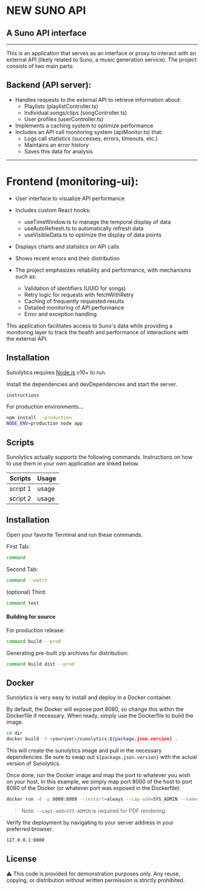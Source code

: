# NEW SUNO API
## A Suno API interface
---
This is an application that serves as an interface or proxy to interact with an external API (likely related to Suno, a music generation service). The project consists of two main parts:
## Backend (API server):
* Handles requests to the external API to retrieve information about:
    - Playlists (playlistController.ts)
    - Individual songs/clips (songController.ts)
    - User profiles (userController.ts)
* Implements a caching system to optimize performance
* Includes an API call monitoring system (apiMonitor.ts) that:
    - Logs call statistics (successes, errors, timeouts, etc.)
    - Maintains an error history
    - Saves this data for analysis
---
# Frontend (monitoring-ui):
* User interface to visualize API performance
* Includes custom React hooks:
    - useTimeWindow.ts to manage the temporal display of data
    - useAutoRefresh.ts to automatically refresh data
    - useVisibleData.ts to optimize the display of data points
* Displays charts and statistics on API calls
* Shows recent errors and their distribution

* The project emphasizes reliability and performance, with mechanisms such as:
    - Validation of identifiers (UUID for songs)
    - Retry logic for requests with fetchWithRetry
    - Caching of frequently requested results
    - Detailed monitoring of API performance
    - Error and exception handling

This application facilitates access to Suno's data while providing a monitoring layer to track the health and performance of interactions with the external API.



## Installation

Sunolytics requires [Node.js](https://nodejs.org/) v10+ to run.

Install the dependencies and devDependencies and start the server.

```sh
instructions
```

For production environments...

```sh
npm install --production
NODE_ENV=production node app
```

## Scripts

Sunolytics actually supports the following commands.
Instructions on how to use them in your own application are linked below.

| Scripts | Usage |
| ------ | ------ |
| script 1 | usage |
| script 2 | usage |

## Installation


Open your favorite Terminal and run these commands.

First Tab:

```sh
command
```

Second Tab:

```sh
command --watch
```

(optional) Third:

```sh
command test
```

#### Building for source

For production release:

```sh
command build --prod
```

Generating pre-built zip archives for distribution:

```sh
command build dist --prod
```

## Docker

Sunolytics is very easy to install and deploy in a Docker container.

By default, the Docker will expose port 8080, so change this within the
Dockerfile if necessary. When ready, simply use the Dockerfile to
build the image.

```sh
cd dir
docker build -t <youruser>/sunolytics:${package.json.version} .
```

This will create the sunolytics image and pull in the necessary dependencies.
Be sure to swap out `${package.json.version}` with the actual
version of Sunolytics.

Once done, run the Docker image and map the port to whatever you wish on
your host. In this example, we simply map port 8000 of the host to
port 8080 of the Docker (or whatever port was exposed in the Dockerfile):

```sh
docker run -d -p 8000:8080 --restart=always --cap-add=SYS_ADMIN --name=sunolytics <youruser>/sunolytics:${package.json.version}
```

> Note: `--capt-add=SYS-ADMIN` is required for PDF rendering.

Verify the deployment by navigating to your server address in
your preferred browser.

```sh
127.0.0.1:8000
```

## License
⚠️ This code is provided for demonstration purposes only. Any reuse, copying, or distribution without written permission is strictly prohibited.

[//]: # (These are reference links used in the body of this note and get stripped out when the markdown processor does its job. There is no need to format nicely because it shouldn't be seen.)

   [markdown-it]: <https://github.com/markdown-it/markdown-it>
   [node.js]: <http://nodejs.org>
   [express]: <http://expressjs.com>

